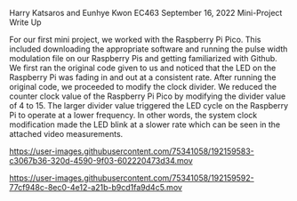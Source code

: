 Harry Katsaros and Eunhye Kwon
EC463
September 16, 2022
Mini-Project Write Up

For our first mini project, we worked with the Raspberry Pi Pico. This included downloading the appropriate software and running the pulse width modulation file on our Raspberry Pis and getting familiarized with Github. We first ran the original code given to us and noticed that the LED on the Raspberry Pi was fading in and out at a consistent rate.
After running the original code, we proceeded to modify the clock divider. We reduced the counter clock value of the Raspberry Pi Pico by modifying the divider value of 4 to 15. The larger divider value triggered the LED cycle on the Raspberry Pi to operate at a lower frequency. In other words, the system clock modification made the LED blink at a slower rate which can be seen in the attached video measurements. 





https://user-images.githubusercontent.com/75341058/192159583-c3067b36-320d-4590-9f03-602220473d34.mov



https://user-images.githubusercontent.com/75341058/192159592-77cf948c-8ec0-4e12-a21b-b9cd1fa9d4c5.mov

